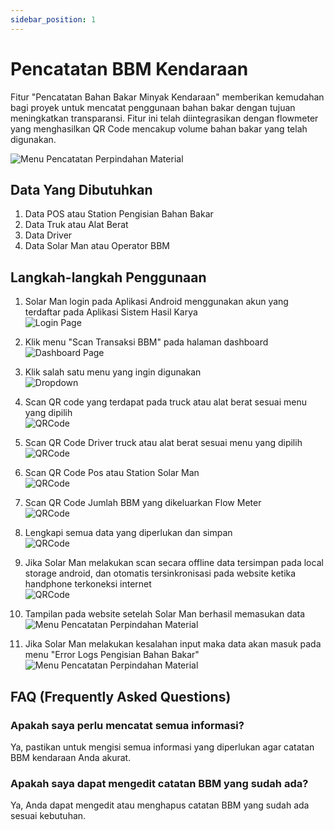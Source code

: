 ```yaml
---
sidebar_position: 1
---
```


# Pencatatan BBM Kendaraan

Fitur "Pencatatan Bahan Bakar Minyak Kendaraan" memberikan kemudahan bagi proyek untuk mencatat penggunaan bahan bakar dengan tujuan meningkatkan transparansi. Fitur ini telah diintegrasikan dengan flowmeter yang menghasilkan QR Code mencakup volume bahan bakar yang telah digunakan.

![Menu Pencatatan Perpindahan Material](../assets/pencatatan-bbm-kendaraan/banner.png)

## Data Yang Dibutuhkan
1. Data POS atau Station Pengisian Bahan Bakar
2. Data Truk atau Alat Berat
3. Data Driver
4. Data Solar Man atau Operator BBM

## Langkah-langkah Penggunaan

1. Solar Man login pada Aplikasi Android menggunakan akun yang terdaftar pada Aplikasi Sistem Hasil Karya  
![Login Page](../assets/pencatatan-bbm-kendaraan/login.jpg)

2. Klik menu "Scan Transaksi BBM" pada halaman dashboard                                                                  
![Dashboard Page](../assets/pencatatan-bbm-kendaraan/dashboard.jpg)

3. Klik salah satu menu yang ingin digunakan    
![Dropdown](../assets/pencatatan-bbm-kendaraan/dropdown.jpg)

4. Scan QR code yang terdapat pada truck atau alat berat sesuai menu yang dipilih                 
![QRCode](../assets/pencatatan-bbm-kendaraan/scan-truck.jpg)

5. Scan QR Code Driver truck atau alat berat sesuai menu yang dipilih            
![QRCode](../assets/pencatatan-bbm-kendaraan/scan-driver.jpg)

6. Scan QR Code Pos atau Station Solar Man               
![QRCode](../assets/pencatatan-bbm-kendaraan/scan-pos.jpg)

7. Scan QR Code Jumlah BBM yang dikeluarkan Flow Meter              
![QRCode](../assets/pencatatan-bbm-kendaraan/scan-total.jpg)

8. Lengkapi semua data yang diperlukan dan simpan                 
![QRCode](../assets/pencatatan-bbm-kendaraan/isi-data.jpg)

9. Jika Solar Man melakukan scan secara offline data tersimpan pada local storage android, dan otomatis tersinkronisasi pada website ketika handphone terkoneksi internet         
![QRCode](../assets/pencatatan-bbm-kendaraan/data-disimpan.jpg)

10. Tampilan pada website setelah Solar Man berhasil memasukan data   
![Menu Pencatatan Perpindahan Material](../assets/pencatatan-bbm-kendaraan/data.png)

11. Jika Solar Man melakukan kesalahan input maka data akan masuk pada menu "Error Logs Pengisian Bahan Bakar"
![Menu Pencatatan Perpindahan Material](../assets/pencatatan-bbm-kendaraan/eror-log.png)


## FAQ (Frequently Asked Questions)
### Apakah saya perlu mencatat semua informasi?
Ya, pastikan untuk mengisi semua informasi yang diperlukan agar catatan BBM kendaraan Anda akurat.

### Apakah saya dapat mengedit catatan BBM yang sudah ada?
Ya, Anda dapat mengedit atau menghapus catatan BBM yang sudah ada sesuai kebutuhan.
